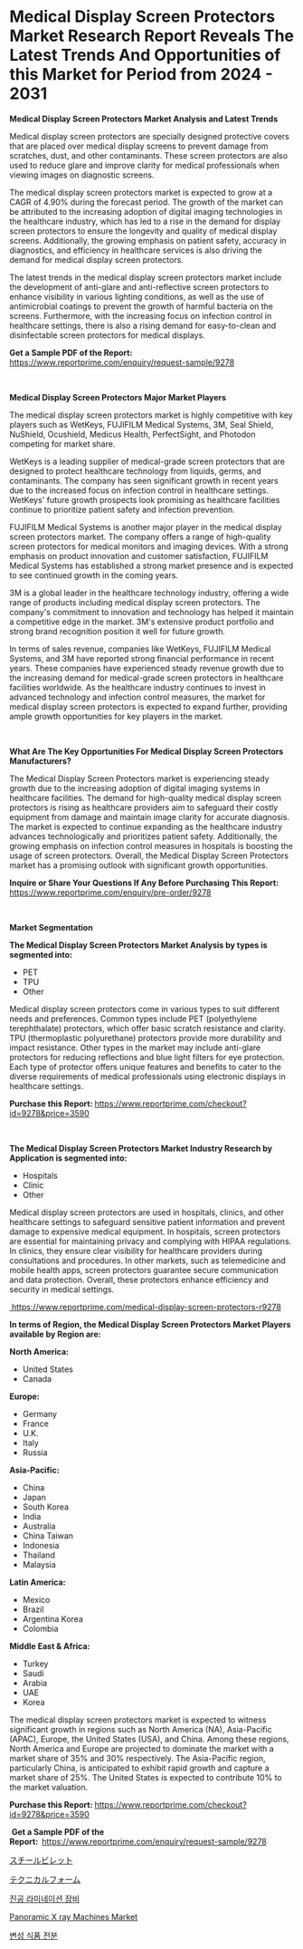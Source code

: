 <p><h1>Medical Display Screen Protectors Market Research Report Reveals The Latest Trends And Opportunities of this Market for Period from 2024 - 2031</h1></p><p><strong>Medical Display Screen Protectors Market Analysis and Latest Trends</strong></p>
<p><p>Medical display screen protectors are specially designed protective covers that are placed over medical display screens to prevent damage from scratches, dust, and other contaminants. These screen protectors are also used to reduce glare and improve clarity for medical professionals when viewing images on diagnostic screens.</p><p>The medical display screen protectors market is expected to grow at a CAGR of 4.90% during the forecast period. The growth of the market can be attributed to the increasing adoption of digital imaging technologies in the healthcare industry, which has led to a rise in the demand for display screen protectors to ensure the longevity and quality of medical display screens. Additionally, the growing emphasis on patient safety, accuracy in diagnostics, and efficiency in healthcare services is also driving the demand for medical display screen protectors.</p><p>The latest trends in the medical display screen protectors market include the development of anti-glare and anti-reflective screen protectors to enhance visibility in various lighting conditions, as well as the use of antimicrobial coatings to prevent the growth of harmful bacteria on the screens. Furthermore, with the increasing focus on infection control in healthcare settings, there is also a rising demand for easy-to-clean and disinfectable screen protectors for medical displays.</p></p>
<p><strong>Get a Sample PDF of the Report:&nbsp;</strong> <a href="https://www.reportprime.com/enquiry/request-sample/9278">https://www.reportprime.com/enquiry/request-sample/9278</a></p>
<p>&nbsp;</p>
<p><strong>Medical Display Screen Protectors Major Market Players</strong></p>
<p><p>The medical display screen protectors market is highly competitive with key players such as WetKeys, FUJIFILM Medical Systems, 3M, Seal Shield, NuShield, Ocushield, Medicus Health, PerfectSight, and Photodon competing for market share.</p><p>WetKeys is a leading supplier of medical-grade screen protectors that are designed to protect healthcare technology from liquids, germs, and contaminants. The company has seen significant growth in recent years due to the increased focus on infection control in healthcare settings. WetKeys' future growth prospects look promising as healthcare facilities continue to prioritize patient safety and infection prevention.</p><p>FUJIFILM Medical Systems is another major player in the medical display screen protectors market. The company offers a range of high-quality screen protectors for medical monitors and imaging devices. With a strong emphasis on product innovation and customer satisfaction, FUJIFILM Medical Systems has established a strong market presence and is expected to see continued growth in the coming years.</p><p>3M is a global leader in the healthcare technology industry, offering a wide range of products including medical display screen protectors. The company's commitment to innovation and technology has helped it maintain a competitive edge in the market. 3M's extensive product portfolio and strong brand recognition position it well for future growth.</p><p>In terms of sales revenue, companies like WetKeys, FUJIFILM Medical Systems, and 3M have reported strong financial performance in recent years. These companies have experienced steady revenue growth due to the increasing demand for medical-grade screen protectors in healthcare facilities worldwide. As the healthcare industry continues to invest in advanced technology and infection control measures, the market for medical display screen protectors is expected to expand further, providing ample growth opportunities for key players in the market.</p></p>
<p>&nbsp;</p>
<p><strong>What Are The Key Opportunities For Medical Display Screen Protectors Manufacturers?</strong></p>
<p><p>The Medical Display Screen Protectors market is experiencing steady growth due to the increasing adoption of digital imaging systems in healthcare facilities. The demand for high-quality medical display screen protectors is rising as healthcare providers aim to safeguard their costly equipment from damage and maintain image clarity for accurate diagnosis. The market is expected to continue expanding as the healthcare industry advances technologically and prioritizes patient safety. Additionally, the growing emphasis on infection control measures in hospitals is boosting the usage of screen protectors. Overall, the Medical Display Screen Protectors market has a promising outlook with significant growth opportunities.</p></p>
<p><strong>Inquire or Share Your Questions If Any Before Purchasing This Report:</strong> <a href="https://www.reportprime.com/enquiry/pre-order/9278">https://www.reportprime.com/enquiry/pre-order/9278</a></p>
<p>&nbsp;</p>
<p><strong>Market Segmentation</strong></p>
<p><strong>The Medical Display Screen Protectors Market Analysis by types is segmented into:</strong></p>
<p><ul><li>PET</li><li>TPU</li><li>Other</li></ul></p>
<p><p>Medical display screen protectors come in various types to suit different needs and preferences. Common types include PET (polyethylene terephthalate) protectors, which offer basic scratch resistance and clarity. TPU (thermoplastic polyurethane) protectors provide more durability and impact resistance. Other types in the market may include anti-glare protectors for reducing reflections and blue light filters for eye protection. Each type of protector offers unique features and benefits to cater to the diverse requirements of medical professionals using electronic displays in healthcare settings.</p></p>
<p><strong>Purchase this Report:&nbsp;</strong><a href="https://www.reportprime.com/checkout?id=9278&price=3590">https://www.reportprime.com/checkout?id=9278&price=3590</a></p>
<p>&nbsp;</p>
<p><strong>The Medical Display Screen Protectors Market Industry Research by Application is segmented into:</strong></p>
<p><ul><li>Hospitals</li><li>Clinic</li><li>Other</li></ul></p>
<p><p>Medical display screen protectors are used in hospitals, clinics, and other healthcare settings to safeguard sensitive patient information and prevent damage to expensive medical equipment. In hospitals, screen protectors are essential for maintaining privacy and complying with HIPAA regulations. In clinics, they ensure clear visibility for healthcare providers during consultations and procedures. In other markets, such as telemedicine and mobile health apps, screen protectors guarantee secure communication and data protection. Overall, these protectors enhance efficiency and security in medical settings.</p></p>
<p><a href="https://www.reportprime.com/medical-display-screen-protectors-r9278">&nbsp;https://www.reportprime.com/medical-display-screen-protectors-r9278</a></p>
<p><strong>In terms of Region, the Medical Display Screen Protectors Market Players available by Region are:</strong></p>
<p>
    <p> <strong> North America: </strong>
        <ul>
            <li>United States</li>
            <li>Canada</li>
        </ul>
        </p> 
    <p> <strong> Europe: </strong>
        <ul>
            <li>Germany</li>
            <li>France</li>
            <li>U.K.</li>
            <li>Italy</li>
            <li>Russia</li>
        </ul>
        </p> 
    <p> <strong> Asia-Pacific: </strong>
        <ul>
            <li>China</li>
            <li>Japan</li>
            <li>South Korea</li>
            <li>India</li>
            <li>Australia</li>
            <li>China Taiwan</li>
            <li>Indonesia</li>
            <li>Thailand</li>
            <li>Malaysia</li>
        </ul>
        </p> 
    <p> <strong> Latin America: </strong>
        <ul>
            <li>Mexico</li>
            <li>Brazil</li>
            <li>Argentina Korea</li>
            <li>Colombia</li>
        </ul>
        </p> 
    <p> <strong> Middle East & Africa: </strong>
        <ul>
            <li>Turkey</li>
            <li>Saudi</li>
            <li>Arabia</li>
            <li>UAE</li>
            <li>Korea</li>
        </ul>
    </p>
    </p>
<p><p>The medical display screen protectors market is expected to witness significant growth in regions such as North America (NA), Asia-Pacific (APAC), Europe, the United States (USA), and China. Among these regions, North America and Europe are projected to dominate the market with a market share of 35% and 30% respectively. The Asia-Pacific region, particularly China, is anticipated to exhibit rapid growth and capture a market share of 25%. The United States is expected to contribute 10% to the market valuation.</p></p>
<p><strong>Purchase this Report: </strong><a href="https://www.reportprime.com/checkout?id=9278&price=3590">https://www.reportprime.com/checkout?id=9278&price=3590</a></p>
<p>&nbsp;<strong>Get a Sample PDF of the Report:&nbsp;&nbsp;</strong><a href="https://www.reportprime.com/enquiry/request-sample/9278">https://www.reportprime.com/enquiry/request-sample/9278</a></p>
<p><strong></strong></p>
<p><p><a href="https://github.com/hwbcz413288296/Market-Research-Report-List-2/blob/main/582521878258.md">スチールビレット</a></p><p><a href="https://github.com/JacksonWiza1924/Market-Research-Report-List-1/blob/main/422709978259.md">テクニカルフォーム</a></p><p><a href="https://github.com/fredrickeglers/Market-Research-Report-List-2/blob/main/377345473720.md">진공 라미네이션 장비</a></p><p><a href="https://github.com/AlysaLedner2023/Market-Research-Report-List-1/blob/main/panoramic-x-ray-machines-market.md">Panoramic X ray Machines Market</a></p><p><a href="https://github.com/RichardLueilwitz787/Market-Research-Report-List-1/blob/main/714487273721.md">변성 식품 전분</a></p></p>